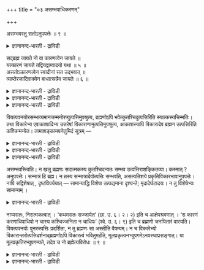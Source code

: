 +++
title = "०३ असम्भवाधिकरणम्"

+++

असम्भवस्तु सतोऽनुपपत्तेः ॥ ९ ॥  
<details><summary>ज्ञानानन्द-भारती - द्राविडी</summary>

असम्बवस्तु सदोअनुबबत्ते: ॥ ९ ॥
</details>

सद्ब्रह्म जायते नो वा कारणत्वेन जायते ॥  
यत्कारणं जायते तद्वियद्वाय्वादयो यथा ॥ ५ ॥  
असतोऽकारणत्वेन स्वादीनां सत उद्भवात् ॥  
व्याप्तेरजादिवाक्येन बाधात्सन्नैव जायते ॥ ६ ॥  
<details><summary>ज्ञानानन्द-भारती - द्राविडी</summary>

--वैयासिक-न्यायमाला
</details>

<details><summary>ज्ञानानन्द-भारती - द्राविडी</summary>

"सत्" ऎऩ्ऱ पिरह्मम् उण्डागिऱदा? अल्लदु उण्डागिऱदिल्लैया? ऎदु कारणमायिरुक्किऱदो, अदु उण्डागिऱदु, आगासम् वायु मुदलियदु (कारणमायिरुन्दुम् उण्डागिऩ्ऱऩ अदैप्) पोल ऎऩ्ऱु कारणमाय् इरुक्कुम् तऩ्मैयिऩाल् (पिरह्मम्) उण्डागिऱदु।
</details>

<details><summary>ज्ञानानन्द-भारती - द्राविडी</summary>

असत् (इरुप्पऱ्ऱदु) ऎऩ्बदऱ्कुक् कारणमायिरुक्कुम् तऩ्मै किडैयाददिऩालुम्, आगासम् मुदलाऩ वैग ळुक्कु 'सत्' वस्तुविलिरुन्दु उत्पत्ति ऎऩ्बदिऩालुम्, (कारण मायिरुप्पदऱ्कुम्, उत्पत्ति इरुप्पदागच् चॊऩ्ऩ) वियाप्ति (तुडर्च्चि) "पिऱप्पऱ्ऱदु" ऎऩ्बदु मुदलाऩ वाक्कियत्तिऩाल् पादिक्कप्पडुवदालुम्, "सत्" उण्डावदे किडैयादु।
</details>

वियत्पवनयोरसम्भाव्यमानजन्मनोरप्युत्पत्तिमुपश्रुत्य, ब्रह्मणोऽपि भवेत्कुतश्चिदुत्पत्तिरिति स्यात्कस्यचिन्मतिः। तथा विकारेभ्य एवाकाशादिभ्य उत्तरेषां विकाराणामुत्पत्तिमुपश्रुत्य, आकाशस्यापि विकारादेव ब्रह्मण उत्पत्तिरिति कश्चिन्मन्येत। तामाशङ्कामपनेतुमिदं सूत्रम् —

<details><summary>ज्ञानानन्द-भारती - द्राविडी</summary>

(तार्क्किगर्गळ् नित्यमॆऩ्ऱु ऒप्पुक्कॊण्डु इरुक्किऱ आगासत्तिऱ्कुम् उत्पत्ति उण्डु ऎऩ्ऱ तीर्माऩत्तै केट्टु अप्पडियाऩाल् पिरह्मत्तिऱ्कुम् उत्पत्ति इरुक्कट्टुमे ऎऩ्ऱु आक्षेक्षिबम् वर अदऱ्कु इन्द अदिगरणत्तिल् समादाऩम् कूऱुगिऱार्। पिरह्मत् तिऱ्कु उत्पत्ति उण्डा इल्लैया ऎऩ्ऱु सन्देहम्। कारणङ्गळाऩ आगासम्। वायु मुदलाऩवैगळुक्कु उत्पत्ति इरुप्पदाल् कारणमाऩ पिरह्मत्तिऱ्कुम् उत्पत्ति उण्डु ऎऩ्ऱु पूर्वबक्षम्।
</details>

<details><summary>ज्ञानानन्द-भारती - द्राविडी</summary>

पिरह्मम् सत्वस्तु। इदऱ्कु कारणमाऩ पॊरुळ् वेऱु इल्लाददालुम् असत्तै कारणमागच् चॊऩ्ऩाल् अदिलिरुन्दु उण्डागुम् कारियम् ऎल्लाम् असत्ताग आगिविडुमाऩदालुम् पिरह्मम् नित्यम् ऎऩऱु सुरुदि सॊल्वदालुम् पिरह्मत्तिऱ्कु उत्पत्ति इल्लै। ऎल्ला कारणङ्गळैयुम् कारियम् ऎऩ्ऱु सॊऩ्ऩाल् मुडिवु इल्लामल् अनवस्तादोषम् एऱ्पडुम्। इदऱ्काग कारियमाग इल्लाद मूलगारणत्तै अवसियम् ऒप्पुक्कॊळ्ळ वेण्डुम्। इन्द मूलगारणम्दाऩ् पिरह्मम्। ऎङ्गावदु आत्मावुक्कु उत्पत्ति सॊल्लि यिरुन्दाल् आत्माविऩ् उबादिगळुक्कु उत्पत्ति ऎऩ्बदु अदऩ् करुत्तु। आगैयाल् सत्रूबमाऩ पिरह्मम् नित्यम्। इदऱ्कु उत्पत्ति किडैयादु ऎऩ्ऱु सित्तान्दम्)।
</details>

<details><summary>ज्ञानानन्द-भारती - द्राविडी</summary>

उत्पत्तियुण्डॆऩ्ऱु ऎण्णमुडियाद आगासत्तिऱ् कुम् वायुविऱ्कुम् कूड उत्पत्तियुण्डॆऩ्बदैक्केट्टु, पिरह्मत्तिऱ्कुम्गूड ऎदिलिरुन्दावदु उत्पत्तियुण् डॆऩ्ऱु यारुक्केऩुम्, ऎण्णम् एऱ्पडलाम्। अप्पडिये कार्यमायुळ्ळ आगासम् मुदलियवैगळिलिरुन्दे मेलुळ्ळ कारियङ्गळुक्कुउत्पत्तियैक्केट्टु आगासत्तिऱ्कुम् कूड विगारमायुळ्ळ पिरह्मत्तिलिरुन्दे उत्पत्ति ऎऩ्ऱु ऒरुवऩ् निऩैक्कलाम्। अन्द आसङ्गैयै पोक्कडिप् पदऱ्काग “उत्पत्ति किडैयादु” ऎऩ्ऱ इन्द सूत्तिरम्।
</details>

असम्भवस्त्विति। न खलु ब्रह्मणः सदात्मकस्य कुतश्चिदन्यतः सम्भव उत्पत्तिराशङ्कितव्या। कस्मात् ? अनुपपत्तेः। सन्मात्रं हि ब्रह्म। न तस्य सन्मात्रादेवोत्पत्तिः सम्भवति, असत्यतिशये प्रकृतिविकारभावानुपपत्तेः। नापि सद्विशेषात् , दृष्टविपर्ययात् — सामान्याद्धि विशेषा उत्पद्यमाना दृश्यन्ते; मृदादेर्घटादयः। न तु विशेषेभ्यः सामान्यम् ।

<details><summary>ज्ञानानन्द-भारती - द्राविडी</summary>

सत् स्वरूबमायुळ्ळ (इरुप्पै स्वरूब मायुळ्ळ) पिरह्मत्तिऱ्कु वेऱु ऎदिलिरुन्दुम् उत्पत्ति ऎऩ्ऱु सङ्गिक्कक्कूडादु। एऩ्? पॊरुन्दाददिऩाल् इरुप्पु ऎऩ्बदे पिरह्मम्। अदऱ्कु इरुप्पु मात्तिरमायुळ्ळ तिलिरुन्दु उत्पत्ति सम्बविक्कादु, विसेषमिल्ला मलिरुक्कैयिल् कारणम्, कार्यम् ऎऩ्ऱ तऩ्मै पॊरुन्दाददिऩाल्, सत्विसेषत्तिलिरुन्दुम् मुडियादु, पार्क्कप्पडुवदऱ्कु माऱुदलायिरुप्पदाल्; सामाऩ्यत्ति लिरुन्दल्लवा विसेषङ्गळ् उत्पत्तियावदाग पार्क्कप् पडुगिऩ्ऱऩ। मण् मुदलियदिलिरुन्दु कुडम् मुदलिय वैगळ्; विसेषङ्गळिलिरुन्दो सामाऩ्यम् उत्पत्ति यावदु किडैयादु।
</details>

नाप्यसतः, निरात्मकत्वात् । ‘कथमसतः सज्जायेत’ (छा. उ. ६। २। २) इति च आक्षेपश्रवणात् । ‘स कारणं करणाधिपाधिपो न चास्य कश्चिज्जनिता न चाधिपः’ (श्वे. उ. ६। ९) इति च ब्रह्मणो जनयितारं वारयति। वियत्पवनयोः पुनरुत्पत्तिः प्रदर्शिता, न तु ब्रह्मणः सा अस्तीति वैषम्यम्। न च विकारेभ्यो विकारान्तरोत्पत्तिदर्शनाद्ब्रह्मणोऽपि विकारत्वं भवितुमर्हति, मूलप्रकृत्यनभ्युपगमेऽनवस्थाप्रसङ्गात्। या मूलप्रकृतिरभ्युपगम्यते, तदेव च नो ब्रह्मेत्यविरोधः ॥ ९ ॥

<details><summary>ज्ञानानन्द-भारती - द्राविडी</summary>

असत्तिलिरुन्दुम् उत्पत्ति किडैयादु। स्वरूबमे यिल्लाददिऩाल्, “असत्तिलिरुन्दु (इल्लाददिलिरुन्दु) सत् (इरुप्पदु) ऎप्पडि उण्डागुम्?" (सान्। VI।२-२) ऎऩ्ऱु आक्षेबम् सॊल्लियिरुप्पदालुम्। “अवर् कारणम्, करणङ्गळुक्कु अदिबदियायिरुप्पवर्गळुक्कुम् अदिबदि, इवरै उण्डुबण्णुवदु ऎदुवुम् किडैयादु, इवरुक्कु अदिबदियुम् किडैयादु” (सुवेदा। VI-९) ऎऩ्बदुम् पिरह्मत्तै उण्डुबण्णुबवरै मऱुक्किऱदु। आगासम्, वायु इवैगळुक्कु उत्पत्ति काट्टप्पट्टदु; अदु पिरह्मत्तिऱ्कु किडैयादु ऎऩ्बदु वित्तियासम्।
</details>

<details><summary>ज्ञानानन्द-भारती - द्राविडी</summary>

विगारङ्गळिलिरुन्दु वेऱु विगारङ्गळ् उत्पत्ति यावदु काणप्पडुवदाल् पिरह्मत्तिऱ्कुम्, विगारत् तऩ्मै इरुक्क वेण्डियदु न्यायमॆऩ्ऱाल्, मूल कारणत्तै ऒप्पुक्कॊळ्ळाददाल्, अऩवस्तै (मुडिविल्लात्तऩ्मै) एऱ्पडुमाऩदाल्। मूल कारणम् ऎऩ्ऱु ऎदु ऒप्पुक्कॊळ्ळप्पडुगिऱदो अदुवेदाऩ् ऎङ्गळ् पिरह्मम् ऎऩ्बदिऩाल् विरोदमिल्लै।
</details>

